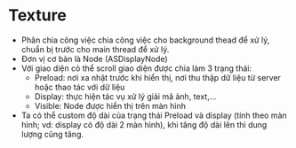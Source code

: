 # Texture

* Phân chia công việc chia công việc cho background thead để xử lý, chuẩn bị trước cho main thread để xử lý.
* Đơn vị cơ bản là Node (ASDisplayNode)
* Với giao diện cỏ thể scroll giao diện được chia làm 3 trạng thái:
	* Preload: nơi xa nhật trước khi hiển thị, nơi thu thập dữ liệu từ server hoặc thao tác với dữ liệu
	* Display: thực hiện tác vụ xử lý giải mã ảnh, text,…
	* Visible: Node được hiển thị trên màn hình
* Ta có thể custom độ dài của trạng thái Preload và display (tính theo màn hình; vd: display có độ dài 2 màn hình), khi tăng độ dài lên thì dung lượng cũng tăng.
